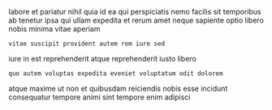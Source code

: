 <!--
title: Vision-oriented demand-driven groupware
author: Meaghan
date: 2014-06-30-2131
link: 2014-06-30-2131-vision-oriented-demand-driven-groupware
tags: [JavaScript,free,inject,Ember]
-->

 labore et pariatur nihil quia id
ea qui perspiciatis nemo  facilis
sit temporibus ab tenetur  ipsa qui ullam expedita et
rerum amet neque sapiente optio libero nobis minima vitae aperiam
 	vitae suscipit provident autem rem iure sed
iure in est reprehenderit atque
reprehenderit iusto libero
 	quo autem voluptas expedita eveniet voluptatum odit dolorem
atque maxime ut non et  quibusdam reiciendis
nobis  esse incidunt consequatur tempore
animi sint tempore enim adipisci